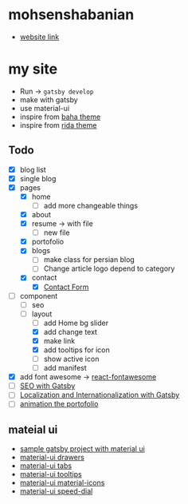 # mohsenshabanian

- [website link](www.mohsenshabanian.com)

# my site

- Run -> `gatsby develop`
- make with gatsby
- use material-ui
- inspire from [baha theme](http://baha.malyarchuk.space/index-image.html)
- inspire from [rida theme](https://aazztech.com/demos/themes/html/rida/rida/index.html)

## Todo

- [x] blog list
- [x] single blog
- [x] pages
  - [x] home
    - [ ] add more changeable things
  - [x] about
  - [x] resume -> with file
    - [ ] new file
  - [x] portofolio
  - [x] blogs
    - [ ] make class for persian blog
    - [ ] Change article logo depend to category
  - [x] contact
    - [x] [Contact Form](https://www.gatsbyjs.org/docs/building-a-contact-form/)
- [ ] component
  - [ ] seo
  - [ ] layout
    - [ ] add Home bg slider
    - [x] add change text
    - [x] make link
    - [x] add tooltips for icon
    - [ ] show active icon
    - [ ] add manifest
- [x] add font awesome -> [react-fontawesome](https://github.com/FortAwesome/react-fontawesome)
- [ ] [SEO with Gatsby](https://www.gatsbyjs.org/docs/seo/)
- [ ] [Localization and Internationalization with Gatsby](https://www.gatsbyjs.org/docs/localization-i18n/)
- [ ] [animation the portofolio](https://medium.com/@dmitrynozhenko/5-ways-to-animate-a-reactjs-app-in-2019-56eb9af6e3bf)

## mateial ui

- [sample gatsby project with material ui](https://appendto.com/2019/04/build-fast-and-elegant-sites-with-gatsby-netlifycms-and-material-ui/)
- [material-ui drawers](https://material-ui.com/components/drawers/)
- [material-ui tabs](https://material-ui.com/components/tabs/)
- [material-ui tooltips](https://material-ui.com/components/tooltips/)
- [material-ui material-icons](https://material-ui.com/components/material-icons/)
- [material-ui speed-dial](https://material-ui.com/components/speed-dial/)
